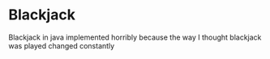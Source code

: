 # Blackjack
Blackjack in java implemented horribly because the way I thought blackjack was played changed constantly
